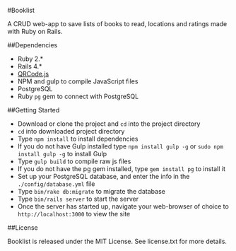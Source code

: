 #Booklist

A CRUD web-app to save lists of books to read, locations and ratings made with Ruby on Rails.

##Dependencies

* Ruby 2.*
* Rails 4.*
* [QRCode.js](https://github.com/davidshimjs/qrcodejs)
* NPM and gulp to compile JavaScript files
* PostgreSQL
* Ruby `pg` gem to connect with PostgreSQL

##Getting Started

* Download or clone the project and `cd` into the project directory
* `cd` into downloaded project directory
* Type `npm install` to install dependencies
* If you do not have Gulp installed type `npm install gulp -g` or `sudo npm install gulp -g` to install Gulp
* Type `gulp build` to compile raw js files
* If you do not have the pg gem installed, type `gem install pg` to install it
* Set up your PostgreSQL database, and enter the info in the `./config/database.yml` file
* Type `bin/rake db:migrate` to migrate the database
* Type `bin/rails server` to start the server
* Once the server has started up, navigate your web-browser of choice to `http://localhost:3000` to view the site

##License

Booklist is released under the MIT License. See license.txt for more details.